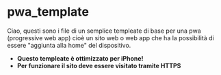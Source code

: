 # pwa_template

Ciao, questi sono i file di un semplice templeate di base per una pwa (progressive web app) cioè un sito web o web app che ha la possibilità di essere "aggiunta alla home" del dispositivo.

- **Questo templeate è ottimizzato per iPhone!**
- **Per funzionare il sito deve essere visitato tramite HTTPS**
